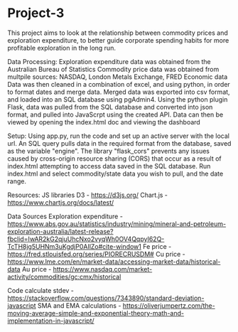 # Project-3
  This project aims to look at the relationship between commodity prices and exploration expenditure, to better guide corporate spending habits for more profitable     exploration in the long run.

Data Processing:
  Exploration expenditure data was obtained from the Australian Bureau of Statistics
  Commodity price data was obtained from multpile sources: NASDAQ, London Metals Exchange, FRED Economic data
  Data was then cleaned in a combination of excel, and using python, in order to format dates and merge data.
  Merged data was exported into csv format, and loaded into an SQL database using pgAdmin4.
  Using the python plugin Flask, data was pulled from the SQL database and converted into json format, and pulled into JavaScrpt using the created API.
  Data can then be viewed by opening the index.html doc and viewing the dashboard

Setup:
  Using app.py, run the code and set up an active server with the local url. An SQL query pulls data in the required format from the database, saved as the variable "engine".
  The library "flask_cors" prevents any issues caused by cross-origin resource sharing (CORS) that occur as a result of index.html attempting to access data saved in the SQL database.
  Run index.html and select commodity/state data you wish to pull, and the date range.
  
Resources:
  JS libraries
    D3 - https://d3js.org/
    Chart.js - https://www.chartjs.org/docs/latest/
    
  Data Sources
    Exploration expenditure - https://www.abs.gov.au/statistics/industry/mining/mineral-and-petroleum-exploration-australia/latest-release?fbclid=IwAR2kG2qjuUhcNxo2vyqWh0OV4QqpyI62Q-TcTH8jg5UHNm3uKgdjP0AIlZo#cite-window1 
    Fe price - https://fred.stlouisfed.org/series/PIORECRUSDM#
    Cu price - https://www.lme.com/en/market-data/accessing-market-data/historical-data
    Au price - https://www.nasdaq.com/market-activity/commodities/gc:cmx/historical
    
  Code
    calculate stdev - https://stackoverflow.com/questions/7343890/standard-deviation-javascript
    SMA and EMA calculations - https://oliverjumpertz.com/the-moving-average-simple-and-exponential-theory-math-and-implementation-in-javascript/
 
    
     
